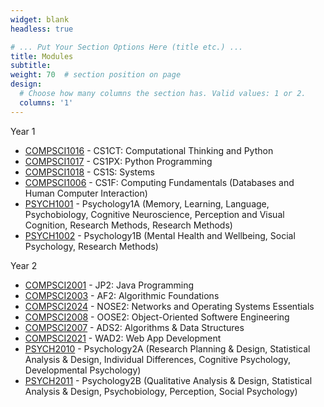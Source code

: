 ```yaml
---
widget: blank
headless: true

# ... Put Your Section Options Here (title etc.) ...
title: Modules
subtitle:
weight: 70  # section position on page
design:
  # Choose how many columns the section has. Valid values: 1 or 2.
  columns: '1'
---
```


Year 1

<ul>
  <li><a href="https://www.gla.ac.uk/undergraduate/degrees/computingscience/?card=course&code=COMPSCI1016">COMPSCI1016</a> - CS1CT: Computational Thinking and Python</li>
  <li><a href="https://www.gla.ac.uk/undergraduate/degrees/computingscience/?card=course&code=COMPSCI1017">COMPSCI1017</a> - CS1PX: Python Programming</li>
  <li><a href="https://www.gla.ac.uk/undergraduate/degrees/computingscience/?card=course&code=COMPSCI1018">COMPSCI1018</a> - CS1S: Systems</li>
  <li><a href="https://www.gla.ac.uk/undergraduate/degrees/computingscience/?card=course&code=COMPSCI1006">COMPSCI1006</a> - CS1F: Computing Fundamentals (Databases and Human Computer Interaction)</li>
  <li><a href="https://www.gla.ac.uk/undergraduate/degrees/psychology/?card=course&code=PSYCH1001">PSYCH1001</a> - Psychology1A (Memory, Learning, Language, Psychobiology, Cognitive Neuroscience, Perception and Visual Cognition, Research Methods, Research Methods)</li>
  <li><a href="https://www.gla.ac.uk/undergraduate/degrees/psychology/?card=course&code=PSYCH1002">PSYCH1002</a> - Psychology1B (Mental Health and Wellbeing, Social Psychology, Research Methods)</li>
  <!-- <li>GERMAN1003 - German Language 1</li> -->
</ul>


Year 2
<ul>
  <li><a href="https://www.gla.ac.uk/undergraduate/degrees/computingscience/?card=course&code=COMPSCI2001">COMPSCI2001</a> - JP2: Java Programming</li>
  <li><a href="https://www.gla.ac.uk/undergraduate/degrees/computingscience/?card=course&code=COMPSCI2003">COMPSCI2003</a> - AF2: Algorithmic Foundations</li>
  <li><a href="https://www.gla.ac.uk/undergraduate/degrees/computingscience/?card=course&code=COMPSCI2024">COMPSCI2024</a> - NOSE2: Networks and Operating Systems Essentials</li>
  <li><a href="https://www.gla.ac.uk/undergraduate/degrees/computingscience/?card=course&code=COMPSCI2008">COMPSCI2008</a> - OOSE2: Object-Oriented Softwere Engineering</li>
  <li><a href="https://www.gla.ac.uk/undergraduate/degrees/computingscience/?card=course&code=COMPSCI2007">COMPSCI2007</a> - ADS2: Algorithms & Data Structures</li>
  <li><a href="https://www.gla.ac.uk/undergraduate/degrees/computingscience/?card=course&code=COMPSCI2021">COMPSCI2021</a> - WAD2: Web App Development </li>
    <li><a href="https://www.gla.ac.uk/undergraduate/degrees/psychology/?card=course&code=PSYCH2010">PSYCH2010</a> - Psychology2A (Research Planning & Design, Statistical Analysis & Design, Individual Differences, Cognitive Psychology, Developmental Psychology)</li>
  <li><a href="https://www.gla.ac.uk/undergraduate/degrees/psychology/?card=course&code=PSYCH2011">PSYCH2011</a> - Psychology2B (Qualitative Analysis & Design, Statistical Analysis & Design, Psychobiology, Perception, Social Psychology)</li>
</ul>
